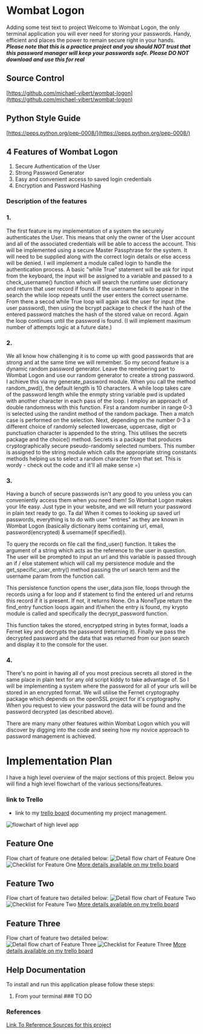 # Wombat Logon
Adding some test text to project
Welcome to Wombat Logon, the only terminal application you will ever need for storing your passwords. Handy, efficient and places the power to remain secure right in your hands.  
_**Please note that this is a practice project and you should NOT trust that this password manager will keep your
passwords safe. Please DO NOT download and use this for real**_

## Source Control
[https://github.com/michael-vibert/wombat-logon](https://github.com/michael-vibert/wombat-logon)
## Python Style Guide
[https://peps.python.org/pep-0008/](https://peps.python.org/pep-0008/)

## 4 Features of Wombat Logon

1. Secure Authentication of the User
2. Strong Password Generator
3. Easy and convenient access to saved login credentials
4. Encryption and Password Hashing

### Description of the features

### 1.
The first feature is my implementation of a system the securely authenticates the User. This means that only the 
owner of the User account and all of the associated credentials will be able to access the account. This will be
implemented using a secure Master Passphrase for the system. It will need to be supplied along with the correct login
details or else access will be denied. I will implement a module called login to handle the authentication process. 
A basic "while True" statement will be ask for input from the keyboard, the input will be assigned to a variable and passed
to a check_username() function which will search the runtime user dictionary and return that user record if found. If the 
username fails to appear in the search the while loop repeats until the user enters the correct username.  
From there a secod while True loop will again ask the user for input (the user password), then using the bcrypt package to 
check if the hash of the entered password matches the hash of the stored value on record. Again the loop continues 
until the password is found. (I will implement maximum number of attempts logic at a future date.)
### 2. 
We all know how challenging it is to come up with good passwords that are strong and at the same time we will remember. 
So my second feature is a dynamic random password generator. Leave the remebering part to Wombat Logon and use our random 
generator to create a strong password. I achieve this via my generate_password module. When you call the method random_pwd(), the
default length is 10 characters. A while loop takes care of the password length while the enmpty string variable pwd is updated with
another character in each pass of the loop. I employ an approach of double randomness with this function. First a random number
in range 0-3 is selected using the randint method of the random package. Then a match case is performed on the selection. Next, 
depending on the number 0-3 a different choice of randomly selected lowercase, uppercase, digit or punctuation character is appended 
to the string. This utilises the secrets package and the choice() method. Secrets is a package that produces cryptographically 
secure pseudo-randomly selected numbers. This number is assigned to the string module which calls the appropriate string constants
methods helping us to select a random character from that set. This is wordy - check out the code and it'll all make sense =)
### 3. 
Having a bunch of secure passwords isn't any good to you unless you can conveniently access them when you need them! So Wombat Logon makes your 
life easy. Just type in your website, and we will return your password in plain text ready to go. Ta da! When it comes to looking up saved 
url passwords, everything is to do with user "entries" as they are known in Wombat Logon (basically dictionary items containing
url, email, password(encrypted) & username(if specified)).  

To query the records on file call the find_user() function. It takes the argument of 
a string which acts as the reference to the user in question. The user will be prompted to input an url and this variable is passed through an if / 
else statement which will call my persistence module and the get_specific_user_entry() method passing the url search term and the username param from
the function call. 

This persistence function opens the user_data.json file, loops through the records using a for loop and if statement to find the 
entered url and returns this record if it is present. If not, it returns None. On a NoneType return the find_entry function loops again 
and if/when the entry is found, my krypto module is called and specifically the decrypt_password function. 

This function takes the stored, encryptped string in bytes format, loads a Fernet key and decrypts the password (returning it). Finally we pass the decrypted password and the data that was returned
from our json search and display it to the console for the user. 


### 4.
There's no point in having all of you most precious secrets all stored in the same place in plain text for any old script kiddy 
to take advantage of. So I will be implementing a system where the password for all of your urls will be stored in an encrypted format. 
We will utilise the Fernet cryptography package which depends on the openSSL project for it's cryptography. When you request to view
your password the data will be found and the password decrypted (as described above). 

There are many many other features within Wombat Logon which you will discover by digging into the 
code and seeing how my novice approach to password management is achieved.
# Implementation Plan
I have a high level overview of the major sections of this project. 
Below you will find a high level flowchart of the various sections/features.
### link to Trello
- link to my [trello board](https://trello.com/b/5ibuUPZm) documenting my project management. 

![flowchart of high level app](./docs/Wombat%20Logon.drawio.png)

## Feature One

Flow chart of feature one detailed below:
![Detail flow chart of Feature One](./docs/FeatureOne.drawio.png)
![Checklist for Feature One](./docs/checklistF1.png)
[More details available on my trello board](https://trello.com/b/5ibuUPZm)

## Feature Two

Flow chart of feature two detailed below:
![Detail flow chart of Feature Two](./docs/FlowChartFeatureTwo.drawio.png)
![Checklist for Feature Two](./docs/checklistF2.png)
[More details available on my trello board](https://trello.com/b/5ibuUPZm)

## Feature Three

Flow chart of feature two detailed below:
![Detail flow chart of Feature Three](./docs/Wombat%20Logon%20Feature%20Three.drawio.png)
![Checklist for Feature Three](./docs/checklistF3.png)
[More details available on my trello board](https://trello.com/b/5ibuUPZm)

## Help Documentation
To install and run this application please follow these steps:
1. From your terminal ### TO DO

### References
[Link To Reference Sources for this project](docs/references.md)